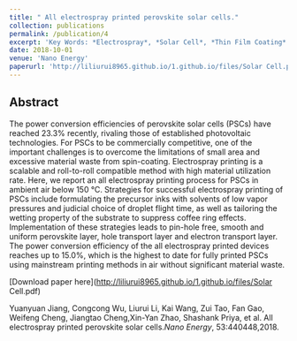 ```yaml
---
title: " All electrospray printed perovskite solar cells."
collection: publications
permalink: /publication/4
excerpt: 'Key Words: *Electrospray*, *Solar Cell*, *Thin Film Coating*'
date: 2018-10-01
venue: 'Nano Energy'
paperurl: 'http://liliurui8965.github.io/1.github.io/files/Solar Cell.pdf'
---
```

Abstract
------
The power conversion efficiencies of perovskite solar cells (PSCs) have reached 23.3% recently, rivaling those of established photovoltaic technologies. For PSCs to be commercially competitive, one of the important challenges is to overcome the limitations of small area and excessive material waste from spin-coating. Electrospray printing is a scalable and roll-to-roll compatible method with high material utilization rate. Here, we report an all electrospray printing process for PSCs in ambient air below 150 °C. Strategies for successful electrospray printing of PSCs include formulating the precursor inks with solvents of low vapor pressures and judicial choice of droplet flight time, as well as tailoring the wetting property of the substrate to suppress coffee ring effects. Implementation of these strategies leads to pin-hole free, smooth and uniform perovskite layer, hole transport layer and electron transport layer. The power conversion efficiency of the all electrospray printed devices reaches up to 15.0%, which is the highest to date for fully printed PSCs using mainstream printing methods in air without significant material waste.


[Download paper here](http://liliurui8965.github.io/1.github.io/files/Solar Cell.pdf)

Yuanyuan Jiang, Congcong Wu, Liurui Li, Kai Wang, Zui Tao, Fan Gao, Weifeng Cheng, Jiangtao
Cheng,Xin-Yan Zhao, Shashank Priya, et al. All electrospray printed perovskite solar cells.*Nano Energy*, 53:440448,2018.
